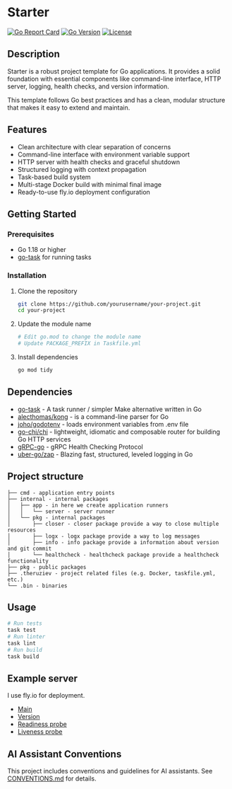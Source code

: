 # Starter 

[![Go Report Card](https://goreportcard.com/badge/github.com/theruziev/starter)](https://goreportcard.com/report/github.com/theruziev/starter)
[![Go Version](https://img.shields.io/github/go-mod/go-version/theruziev/starter)](https://github.com/theruziev/starter)
[![License](https://img.shields.io/github/license/theruziev/starter)](https://github.com/theruziev/starter/blob/main/LICENSE)

## Description
Starter is a robust project template for Go applications. It provides a solid foundation with essential components like command-line interface, HTTP server, logging, health checks, and version information.

This template follows Go best practices and has a clean, modular structure that makes it easy to extend and maintain.

## Features
- Clean architecture with clear separation of concerns
- Command-line interface with environment variable support
- HTTP server with health checks and graceful shutdown
- Structured logging with context propagation
- Task-based build system
- Multi-stage Docker build with minimal final image
- Ready-to-use fly.io deployment configuration

## Getting Started

### Prerequisites
- Go 1.18 or higher
- [go-task](https://taskfile.dev/) for running tasks

### Installation
1. Clone the repository
   ```bash
   git clone https://github.com/yourusername/your-project.git
   cd your-project
   ```

2. Update the module name
   ```bash
   # Edit go.mod to change the module name
   # Update PACKAGE_PREFIX in Taskfile.yml
   ```

3. Install dependencies
   ```bash
   go mod tidy
   ```

## Dependencies
- [go-task](https://taskfile.dev/) - A task runner / simpler Make alternative written in Go
- [alecthomas/kong](https://github.com/alecthomas/kong) - is a command-line parser for Go
- [joho/godotenv](https://github.com/joho/godotenv) - loads environment variables from .env file
- [go-chi/chi](github.com/go-chi/chi/v5) - lightweight, idiomatic and composable router for building Go HTTP services
- [gRPC-go](https://grpc.io/docs/guides/health-checking) - gRPC Health Checking Protocol
- [uber-go/zap](https://go.uber.org/zap) - Blazing fast, structured, leveled logging in Go

## Project structure
```
├── cmd - application entry points
├── internal - internal packages
│   ├── app - in here we create application runners
│   │   └── server - server runner
│   └── pkg - internal packages
│       ├── closer - closer package provide a way to close multiple resources
│       ├── logx - logx package provide a way to log messages
│       ├── info - info package provide a information about version and git commit
│       └── healthcheck - healthcheck package provide a healthcheck functionality
├── pkg - public packages
├── .theruziev - project related files (e.g. Docker, taskfile.yml, etc.)
└── .bin - binaries
```

## Usage 
```bash
# Run tests
task test
# Run linter
task lint
# Run build 
task build
```
## Example server
I use fly.io for deployment.
- [Main](https://theruziev-starter.fly.dev/)
- [Version](https://theruziev-starter.fly.dev/version)
- [Readiness probe](https://theruziev-starter.fly.dev/ready)
- [Liveness probe](https://theruziev-starter.fly.dev/live)

## AI Assistant Conventions
This project includes conventions and guidelines for AI assistants. See [CONVENTIONS.md](CONVENTIONS.md) for details.
